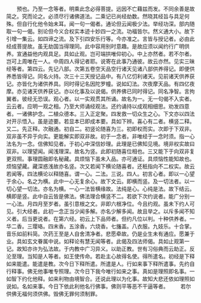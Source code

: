 <!-- { "loadSidebar": true } -->
　　预也。乃至一念等者。明乘此念必得菩提。远因不亡藉兹而发。不同余善是故简之。究而论之。必须尽行诸佛道法。二乘记已尚经劫数。然晓其经旨与具足何殊。但自行化他令始未耳。闻一句一偈者。通论但云闻极少法。举经功深。部内随取一句一偈。别论但今义合权实本迹十妙四一之流。功福皆尔。然义通大小。故下引增一集云。如四谛之流。及下引四安乐行等。今亦准之。言皆与授记者。必由此经成菩提故。虽无劫国当得理同。此中容用别时意趣。是故应须以闻约行广明供养。宣通益他内观具足。具如止观。岂可端拱唯仰初心。中上亦然者。若不尔者。岂可上周唯在一人。中周四人得记者耶。说寄在此事乃通彼。故云亦然。见实三昧经等者。第四云。先记八部。次第五卷空天品空行诸天见诸八部供养得记。即便供养悉皆得记。同名火持。次三十三天授记品中。有八亿忉利诸天。见前诸天供养获记。亦皆化为诸供养具。同时得记名因陀罗幢。说如幻法。次夜摩天品。有四亿夜摩。亦见诸天供养获记。亦以化事及以说偈。供养佛已同时得记。同名净智。言拘翼者。彼经无恐误。观心者。以一实观贯其所诵。故名为一。无一句偈不入实者。云云者。应明一观之相。乃至大师诵经观法。还约诵持以成观相细思。劝发四意者。一诸佛护念。二植众德本。三入正定聚。四发救一切众生之心。下文亦以四法对开示悟入。虽是迹要。若显本已即成本要。具如下辨。喜心有二者。横竖二释。又二。先正释。次融通。初自二。初竖论随喜为三。初即权而实。次即于下双非。双非虽不异于向实。更能解实即双非故。初于一念者。非唯经于一念时须。指一心法名为一念。信佛知见者。于初心中深信妙理。此理是已佛知见境。境非权实故曰双非。以理望闻。闻浅理深。故名为竖。此即初随喜位相也。三又能下于向双非复更双照。事理圆融即名秘藏。具烦恼下虽未入品。亦可通证。具烦恼性能知故也。烦恼望藏。藏深惑浅故亦名竖。次又若闻下横论随喜者。还秖指向不二权实。故云若闻等。四法横论以释随喜。谓一心。二法。三说。四人。初言心者。即以一心望于余心。名之为横。此中一心无复余心。故下文云。即横而竖。及一切法者。以一切心望一切法。亦名为横。一心一法皆横缘故。法纯是心。心纯是法。故下结云。横即是竖。此中自云皆是佛法。佛法理合横竖不二。若欲下次约说者。能广分别一一心法。月四月至岁者。虽引意根之文。非即六根净位。今且约观。虽未下约人可见。引大经者。此初一念正当少闻多解。亦名少解多闻。故且举之。以斥多闻不知义者。后当更说者。在第六经。初云上下品师者。但约凡位以判。十种供养者。一华二香。三璎珞。四末香。五涂香。六烧香。七旛盖。八衣服。九妓乐。十合掌。音乐如前料简。次药王至是人自舍清净者。悲愿牵故。仍是业生未有通应。愿兼于业。具如玄文眷属中说。如释论有慧无闻等者。此偈及四法师偈。具如止观第一记。故知亦许为弘法故。于内教中广习异义。以助正教。世有习俗典而云助正。反沦至理。当知是人等者。如王使传命。若赴主心故得名使。得所遣名。初经是下释如来能遣。能遣是教。次今日下释所遣。所遣是人。行如来事下释所遣事。先约自行释事。佛无他事唯专照理。次今日下我今唯行如来之事。真如是理照即名事。一如智下约化他释。如来利物由境智合。还说此理以为化事。故知大悲还依如理照如说如。名如来事。今日下依此利他名行佛事。佛则平等恶不干逼等者。
　　若尔供佛无福何须供佛。毁佛无罪何须制罪。
